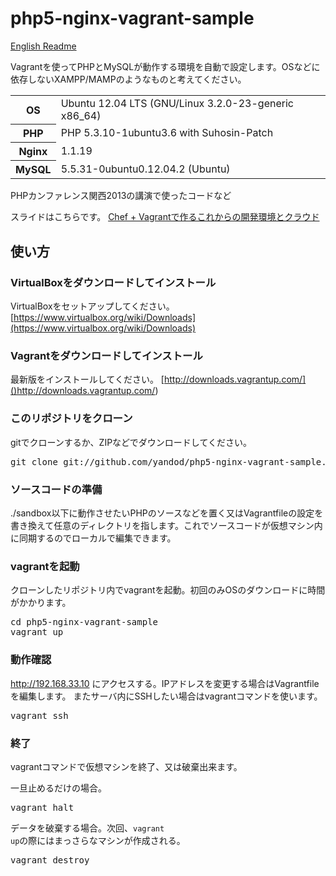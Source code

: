 php5-nginx-vagrant-sample
=========================

[English Readme](https://github.com/yandod/php5-nginx-vagrant-sample/blob/master/README_en.md)

Vagrantを使ってPHPとMySQLが動作する環境を自動で設定します。OSなどに依存しないXAMPP/MAMPのようなものと考えてください。

<table>
<tr>
<th>OS</th>
<td>Ubuntu 12.04 LTS (GNU/Linux 3.2.0-23-generic x86_64)</td>
</tr>
<tr>
<th>PHP</th>
<td>PHP 5.3.10-1ubuntu3.6 with Suhosin-Patch</td>
</tr>
<tr>
<th>Nginx</th>
<td>1.1.19</td>
</tr>
<tr>
<th>MySQL</th>
<td>5.5.31-0ubuntu0.12.04.2 (Ubuntu)</td>
</tr>
</table>


PHPカンファレンス関西2013の講演で使ったコードなど

スライドはこちらです。
[Chef + Vagrantで作るこれからの開発環境とクラウド](https://speakerdeck.com/yandod/chef-plus-vagrantdezuo-rukorekarafalsekai-fa-huan-jing)


## 使い方

### VirtualBoxをダウンロードしてインストール
VirtualBoxをセットアップしてください。
[https://www.virtualbox.org/wiki/Downloads](https://www.virtualbox.org/wiki/Downloads)

### Vagrantをダウンロードしてインストール
最新版をインストールしてください。
[http://downloads.vagrantup.com/]()http://downloads.vagrantup.com/)

### このリポジトリをクローン
gitでクローンするか、ZIPなどでダウンロードしてください。
<pre>
git clone git://github.com/yandod/php5-nginx-vagrant-sample.git
</pre>

### ソースコードの準備
./sandbox以下に動作させたいPHPのソースなどを置く又はVagrantfileの設定を書き換えて任意のディレクトリを指します。これでソースコードが仮想マシン内に同期するのでローカルで編集できます。

### vagrantを起動
クローンしたリポジトリ内でvagrantを起動。初回のみOSのダウンロードに時間がかかります。
<pre>
cd php5-nginx-vagrant-sample
vagrant up
</pre>

### 動作確認
http://192.168.33.10 にアクセスする。IPアドレスを変更する場合はVagrantfileを編集します。
またサーバ内にSSHしたい場合はvagrantコマンドを使います。

<pre>
vagrant ssh
</pre>

### 終了
vagrantコマンドで仮想マシンを終了、又は破棄出来ます。

一旦止めるだけの場合。
<pre>
vagrant halt
</pre>

データを破棄する場合。次回、<code>vagrant up</code>の際にはまっさらなマシンが作成される。
<pre>
vagrant destroy
</pre>

